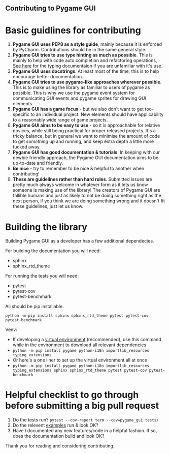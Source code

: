 Contributing to Pygame GUI
--------------------------

Basic guidlines for contributing
================================

1. **Pygame GUI uses PEP8 as a style guide**, mainly because it is enforced by PyCharm. Contributions should be in the same general style.
2. **Pygame GUI tries to use type hinting as much as possible**. This is mainly to help with code auto completion and refactoring operations, [See here](https://docs.python.org/3/library/typing.html) for the typing documentaion if you are unfamiliar with it's use.
3. **Pygame GUI uses docstrings**. At least most of the time; this is to help encourage better documentation.
4. **Pygame GUI tries to use pygame-like approaches wherever possible**. This is to make using the library as familiar to users of pygame as possible. This is why we use the pygame event system for communicating GUI events and pygame sprites for drawing GUI elements.
5. **Pygame GUI has a game focus** - but we also don't want to get too-specific to an individual project. New elements should have applicability to a reasonably wide range of game projects.
6. **Pygame GUI aims to be easy to use** - so it is approachable for relative novices, while still being practical for proper released projects. It's a tricky balance, but in general we want to minimise the amount of code to get _something_ up and running, and keep extra depth a little more tucked away.
7. **Pygame GUI has good documentation & tutorials**. In keeping with our newbie friendly approach, the Pygame GUI documentation aims to be up-to-date and friendly.
8. **Be nice** - try to remember to be nice & helpful to another when contributing!
9. **These are guidelines rather than hard rules**. Submitted issues are pretty much always welcome in whatever form as it lets us know someone is making use of the library! The creators of Pygame GUI are fallible humans and just as likely to not be doing something right as the next person, if you think we are doing something wrong and it doesn't fit these guidelines, just let us know.

Building the library
====================

Building Pygame GUI as a developer has a few additional dependecies.

For building the documentation you will need:

  - sphinx
  - sphinx_rtd_theme
  
For running the tests you will need:

 - pytest
 - pytest-cov
 - pytest-benchmark
 
 
All should be pip installable.

```python -m pip install sphinx sphinx_rtd_theme pytest pytest-cov pytest-benchmark```

Venv:
+ If developing a [virtual environment](https://docs.python.org/3/library/venv.html) (recommended), use this command while in the environment to download all relevant dependencies
+ ```python -m pip install pygame python-i18n importlib_resources typing_extensions```
+ Or here's a one liner to set up the virtual environment all at once
+ ```python -m pip install pygame python-i18n importlib_resources typing_extensions sphinx sphinx_rtd_theme pytest pytest-cov pytest-benchmark ```
 
 Helpful checklist to go through before submitting a big pull request
 ====================================================================
 
 1. Do the tests run?
 `pytest --cov-report term --cov=pygame_gui tests/`
 2. Do the relevent [examples](https://github.com/MyreMylar/pygame_gui_examples) run & look OK?
 3. Have I documented any new features/code in a helpful fashion. If so, does the documentation build and look OK?
 
 
 Thank you for reading and considering contributing.
 
